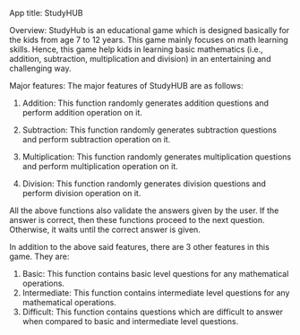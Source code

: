 

App title: StudyHUB

Overview:
StudyHub is an educational game which is designed basically for the kids from age 7 to 12 years.
This game mainly focuses on math learning skills. Hence, this game help kids in learning basic
mathematics (i.e., addition, subtraction, multiplication and division) in an entertaining and
challenging way.

Major features:
The major features of StudyHUB are as follows:
1. Addition: This function randomly generates addition questions and perform addition operation
on it.

2. Subtraction: This function randomly generates subtraction questions and perform subtraction
operation on it.

3. Multiplication: This function randomly generates multiplication questions and perform
multiplication operation on it.

4. Division: This function randomly generates division questions and perform
division operation on it.

All the above functions also validate the answers given by the user. If the answer is correct,
then these functions proceed to the next question. Otherwise, it waits until the correct answer
is given.

In addition to the above said features, there are 3 other features in this game. They are:
1. Basic: This function contains basic level questions for any mathematical operations.
2. Intermediate: This function contains intermediate level questions for any mathematical operations.
3. Difficult: This function contains questions which are difficult to answer when compared to
basic and intermediate level questions.
